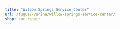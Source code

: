 ```yaml
---
title: "Willow Springs Service Center"
url: /fuquay-varina/willow-springs-service-center/
shop: car repair
---
```

